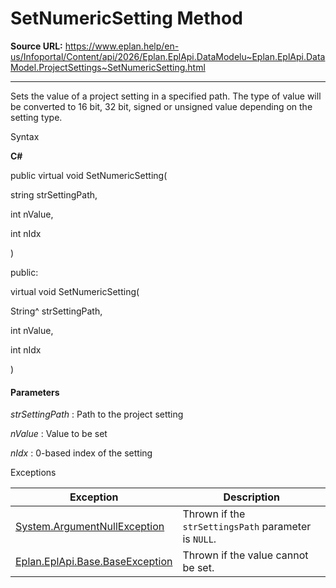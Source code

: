 # SetNumericSetting Method

**Source URL:** https://www.eplan.help/en-us/Infoportal/Content/api/2026/Eplan.EplApi.DataModelu~Eplan.EplApi.DataModel.ProjectSettings~SetNumericSetting.html

---

Sets the value of a project setting in a specified path. The type of value will be converted to 16 bit, 32 bit, signed or unsigned value depending on the setting type.

Syntax

**C#**



public virtual void SetNumericSetting( 

   string strSettingPath,

   int nValue,

   int nIdx

)

public:

virtual void SetNumericSetting( 

   String^ strSettingPath,

   int nValue,

   int nIdx

)


#### Parameters

*strSettingPath*
:   Path to the project setting

*nValue*
:   Value to be set

*nIdx*
:   0-based index of the setting

Exceptions

| Exception | Description |
| --- | --- |
| [System.ArgumentNullException](#) | Thrown if the `strSettingsPath` parameter is `NULL`. |
| [Eplan.EplApi.Base.BaseException](Eplan.EplApi.Baseu~Eplan.EplApi.Base.BaseException.html) | Thrown if the value cannot be set. |
